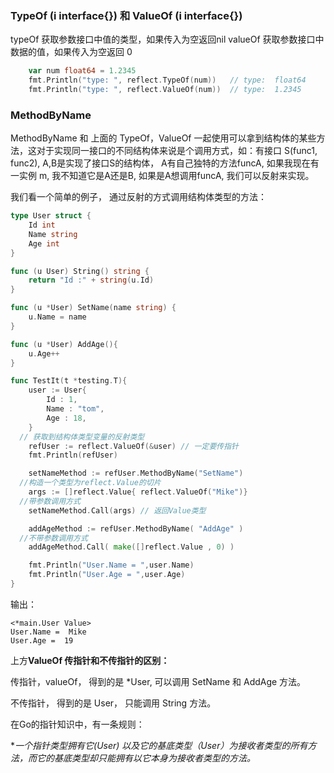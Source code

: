 

### TypeOf (i interface{}) 和  ValueOf (i interface{})

typeOf 获取参数接口中值的类型，如果传入为空返回nil
valueOf 获取参数接口中数据的值，如果传入为空返回 0

``` go
	var num float64 = 1.2345
	fmt.Println("type: ", reflect.TypeOf(num))   // type:  float64
	fmt.Println("type: ", reflect.ValueOf(num))  // type:  1.2345
```



### MethodByName

MethodByName 和 上面的 TypeOf，ValueOf 一起使用可以拿到结构体的某些方法，这对于实现同一接口的不同结构体来说是个调用方式，如：有接口 S(func1, func2), A,B是实现了接口S的结构体， A有自己独特的方法funcA, 如果我现在有一实例 m, 我不知道它是A还是B, 如果是A想调用funcA, 我们可以反射来实现。

我们看一个简单的例子，  通过反射的方式调用结构体类型的方法：

``` go
type User struct {
	Id int
	Name string
	Age int
}

func (u User) String() string {
	return "Id :" + string(u.Id)
}

func (u *User) SetName(name string) {
	u.Name = name
}

func (u *User) AddAge(){
	u.Age++
}

func TestIt(t *testing.T){
	user := User{
		Id : 1,
		Name : "tom",
		Age : 18,
	}
  // 获取到结构体类型变量的反射类型
	refUser := reflect.ValueOf(&user) // 一定要传指针
	fmt.Println(refUser)

	setNameMethod := refUser.MethodByName("SetName")
  //构造一个类型为reflect.Value的切片
	args := []reflect.Value{ reflect.ValueOf("Mike")}
  //带参数调用方式
	setNameMethod.Call(args) // 返回Value类型

	addAgeMethod := refUser.MethodByName( "AddAge" )
  //不带参数调用方式
	addAgeMethod.Call( make([]reflect.Value , 0) )

	fmt.Println("User.Name = ",user.Name)
	fmt.Println("User.Age = ",user.Age)
}
```

输出：

```
<*main.User Value>
User.Name =  Mike
User.Age =  19
```

上方**ValueOf 传指针和不传指针的区别：**

传指针，valueOf， 得到的是 *User,  可以调用 SetName 和 AddAge 方法。

不传指针， 得到的是 User， 只能调用 String 方法。

在Go的指针知识中，有一条规则：

**一个指针类型拥有它(*User) 以及它的基底类型（User）为接收者类型的所有方法，而它的基底类型却只能拥有以它本身为接收者类型的方法。**

